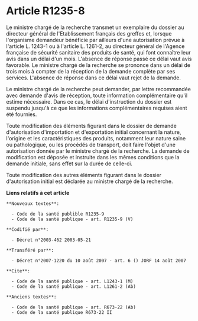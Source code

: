 # Article R1235-8

Le ministre chargé de la recherche transmet un exemplaire du dossier au directeur général de l'Etablissement français des
greffes et, lorsque l'organisme demandeur bénéficie par ailleurs d'une autorisation prévue à l'article L. 1243-1 ou à
l'article L. 1261-2, au directeur général de l'Agence française de sécurité sanitaire des produits de santé, qui font
connaître leur avis dans un délai d'un mois. L'absence de réponse passé ce délai vaut avis favorable. Le ministre chargé de
la recherche se prononce dans un délai de trois mois à compter de la réception de la demande complète par ses services.
L'absence de réponse dans ce délai vaut rejet de la demande.

Le ministre chargé de la recherche peut demander, par lettre recommandée avec demande d'avis de réception, toute information
complémentaire qu'il estime nécessaire. Dans ce cas, le délai d'instruction du dossier est suspendu jusqu'à ce que les
informations complémentaires requises aient été fournies.

Toute modification des éléments figurant dans le dossier de demande d'autorisation d'importation et d'exportation initial
concernant la nature, l'origine et les caractéristiques des produits, notamment leur nature saine ou pathologique, ou les
procédés de transport, doit faire l'objet d'une autorisation donnée par le ministre chargé de la recherche. La demande de
modification est déposée et instruite dans les mêmes conditions que la demande initiale, sans effet sur la durée de celle-ci.

Toute modification des autres éléments figurant dans le dossier d'autorisation initial est déclarée au ministre chargé de la
recherche.

**Liens relatifs à cet article**

	**Nouveaux textes**:

	  - Code de la santé publible R1235-9
	  - Code de la santé publique - art. R1235-9 (V)

	**Codifié par**:

	  - Décret n°2003-462 2003-05-21

	**Transféré par**:

	  - Décret n°2007-1220 du 10 août 2007 - art. 6 () JORF 14 août 2007

	**Cite**:

	  - Code de la santé publique - art. L1243-1 (M)
	  - Code de la santé publique - art. L1261-2 (Ab)

	**Anciens textes**:

	  - Code de la santé publique - art. R673-22 (Ab)
	  - Code de la santé publique R673-22 II
